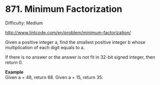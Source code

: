 # 871. Minimum Factorization

Difficulty: Medium

http://www.lintcode.com/en/problem/minimum-factorization/

Given a positive integer a, find the smallest positive integer b whose multiplication of each digit equals to a.

If there is no answer or the answer is not fit in 32-bit signed integer, then return 0.

**Example**  
Given a = 48, return 68.
Given a = 15, return 35.
